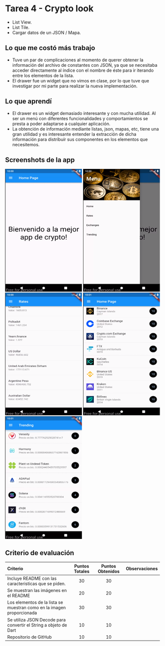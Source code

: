 # Tarea 4 - Crypto look

- List View.
- List Tile.
- Cargar datos de un JSON / Mapa.

## Lo que me costó más trabajo

- Tuve un par de complicaciones al momento de querer obtener la información del archivo de constantes con JSON, ya que se necesitaba acceder directamente al índice con el nombre de éste para ir iterando entre los elementos de la lista.
- El drawer fue un widget que no vimos en clase, por lo que tuve que investigar por mi parte para realizar la nueva implementación.

## Lo que aprendí

- El drawer es un widget demasiado interesante y con mucha utilidad. Al ser un menú con diferentes funcionalidades y comportamientos se presta a poder adaptarse a cualquier aplicación.
- La obtención de información mediante listas, json, mapas, etc, tiene una gran utilidad y es interesante entender la extracción de dicha información para distribuír sus componentes en los elementos que necesitemos.

## Screenshots de la app

<img src="images/home_page.png" alt="home page" width="250" height="400">
<img src="images/drawer_menu.png" alt="drawer menu" width="250" height="400">
<img src="images/rates_page.png" alt="rates page" width="250" height="400">
<img src="images/exchanges_page.png" alt="exchanges page" width="250" height="400">
<img src="images/trending_page.png" alt="trending page" width="250" height="400">

## Criterio de evaluación

| Criterio                                                              | Puntos Totales | Puntos Obtenidos | Observaciones |
| :-------------------------------------------------------------------- | :------------: | :--------------: | ------------: |
| Incluye README con las caracteristicas que se piden.                  |       30       |        30        |               |
| Se muestran las imágenes en el README                                 |       20       |        20        |               |
| Los elementos de la lista se muestran como en la imagen proporcionada |       30       |        30        |               |
| Se utiliza JSON Decode para convertir el String a objeto de Dart      |       10       |        10        |               |
| Repositorio de GitHub                                                 |       10       |        10        |               |
